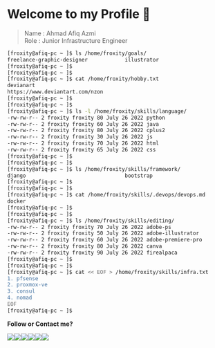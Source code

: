 # Welcome to my Profile 👋

> Name : Ahmad Afiq Azmi  
> Role : Junior Infrastructure Engineer

```bash
[froxity@afiq-pc ~ ]$ ls /home/froxity/goals/
freelance-graphic-designer            illustrator                           network-engineer
[froxity@afiq-pc ~ ]$ 
[froxity@afiq-pc ~ ]$ 
[froxity@afiq-pc ~ ]$ cat /home/froxity/hobby.txt
devianart
https://www.deviantart.com/nzon
[froxity@afiq-pc ~ ]$
[froxity@afiq-pc ~ ]$
[froxity@afiq-pc ~ ]$ ls -l /home/froxity/skills/language/
-rw-rw-r-- 2 froxity froxity 80 July 26 2022 python
-rw-rw-r-- 2 froxity froxity 60 July 26 2022 java
-rw-rw-r-- 2 froxity froxity 80 July 26 2022 cplus2
-rw-rw-r-- 2 froxity froxity 30 July 26 2022 js
-rw-rw-r-- 2 froxity froxity 70 July 26 2022 html
-rw-rw-r-- 2 froxity froxity 65 July 26 2022 css
[froxity@afiq-pc ~ ]$
[froxity@afiq-pc ~ ]$
[froxity@afiq-pc ~ ]$ ls /home/froxity/skills/framework/
django                                bootstrap
[froxity@afiq-pc ~ ]$
[froxity@afiq-pc ~ ]$
[froxity@afiq-pc ~ ]$ cat /home/froxity/skills/.devops/devops.md
docker
[froxity@afiq-pc ~ ]$
[froxity@afiq-pc ~ ]$
[froxity@afiq-pc ~ ]$ ls /home/froxity/skills/editing/
-rw-rw-r-- 2 froxity froxity 70 July 26 2022 adobe-ps
-rw-rw-r-- 2 froxity froxity 50 July 26 2022 adobe-illustrator
-rw-rw-r-- 2 froxity froxity 60 July 26 2022 adobe-premiere-pro
-rw-rw-r-- 2 froxity froxity 80 July 26 2022 canva
-rw-rw-r-- 2 froxity froxity 90 July 26 2022 firealpaca
[froxity@afiq-pc ~ ]$
[froxity@afiq-pc ~ ]$
[froxity@afiq-pc ~ ]$ cat << EOF > /home/froxity/skills/infra.txt
1. pfsense
2. proxmox-ve
3. consul
4. nomad
EOF
[froxity@afiq-pc ~ ]$

```




**Follow or Contact me?**

<a href="https://www.linkedin.com/in/afiq-froxity/"><img src="https://img.shields.io/badge/LinkedIn-0077B5?style=for-the-badge&logo=linkedin&logoColor=white"><a href="https://github.com/froxity"><img src="https://img.shields.io/badge/GitHub-100000?style=for-the-badge&logo=github&logoColor=white"><a href="mailto:ahmad_froxity53@yahoo.com"><img src="https://img.shields.io/badge/-Yahoo-purple?style=for-the-badge&logo=yahoo"></a><a href="mailto:ahmadafiqazmi56@gmail.com"><img src="https://img.shields.io/badge/Gmail-D14836?style=for-the-badge&logo=gmail&logoColor=white"></a><a href="https://www.youtube.com/channel/UC3yE3FDL3ek5Nq31h3pDY5A"><img src="https://img.shields.io/badge/YouTube-FF0000?style=for-the-badge&logo=youtube&logoColor=white"></a><a href="https://steamcommunity.com/id/froxity"><img src="https://img.shields.io/badge/Steam-000000?style=for-the-badge&logo=steam&logoColor=white"></a>

